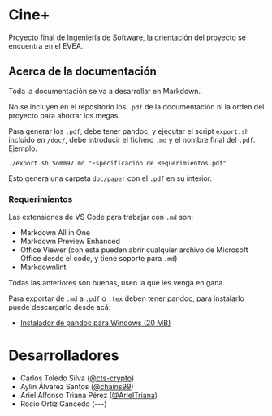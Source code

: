 # Cine+

Proyecto final de Ingeniería de Software, [la orientación](https://evea.uh.cu/mod/resource/view.php?id=11766) del proyecto se encuentra en el EVEA.

## Acerca de la documentación

Toda la documentación se va a desarrollar en Markdown.

No se incluyen en el repositorio los `.pdf` de la documentación ni la orden del proyecto para ahorrar los megas. 

Para generar los `.pdf`, debe tener pandoc, y ejecutar el script `export.sh` incluido en `/doc/`, debe introducir el fichero `.md` y el nombre final del `.pdf`. Ejemplo:

```
./export.sh Somm97.md "Especificación de Requerimientos.pdf"
```

Esto genera una carpeta `doc/paper` con el `.pdf` en su interior.

### Requerimientos

Las extensiones de VS Code para trabajar  con `.md` son:

* Markdown All in One
* Markdown Preview Enhanced
* Office Viewer (con esta pueden abrir cualquier archivo de Microsoft Office desde el code, y tiene soporte para `.md`)
* Markdownlint

Todas las anteriores son buenas, usen la que les venga en gana.

Para exportar de `.md` a `.pdf` o `.tex` deben tener pandoc, para instalarlo puede descargarlo desde acá:

* [Instalador de pandoc para Windows (20 MB)](https://github.com/jgm/pandoc/releases/download/2.13/pandoc-2.13-windows-x86_64.msi)




# Desarrolladores

* Carlos Toledo Silva ([@cts-crypto](https://github.com/cts-crypto))
* Aylín Álvarez Santos ([@chains99](https://github.com/chains99))
* Ariel Alfonso Triana Pérez ([@ArielTriana](https://github.com/ArielTriana))
* Rocio Ortiz Gancedo (---)